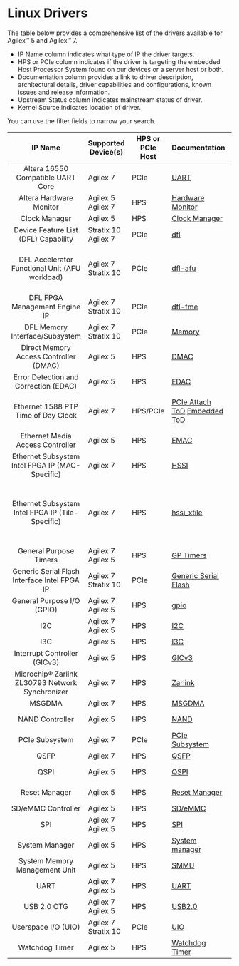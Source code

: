 # Linux Drivers

The table below provides a comprehensive list of the drivers available for Agilex™  5 and Agilex™  7.

* IP Name column indicates what type of IP the driver targets.  
* HPS or PCIe column indicates if the driver is targeting the embedded Host Processor System found on our devices or a server host or both.
* Documentation column provides a link to driver description, architectural details, driver capabilities and configurations, known issues and release information.
* Upstream Status column indicates mainstream status of driver.
* Kernel Source indicates location of driver.

You can use the filter fields to narrow your search.

| **IP Name** | Supported Device(s) |  HPS or PCIe Host | Documentation | Upstream Status | Kernel Source|
| :-------:|-----------|-----------------|:---------------|:----------:|---------------------- |
| Altera 16550 Compatible UART Core                | Agilex 7              | PCIe             | <a href="https://altera-fpga.github.io/rel-24.3.1/linux-dfl/uart_16550/uart_16550" target="_blank">UART</a> | Yes             | <a href="https://github.com/OFS/linux-dfl/blob/master/drivers/tty/serial/8250/8250_dfl.c" target="_blank">8250_dfl</a> |
| Altera Hardware Monitor                          | Agilex 5  Agilex 7    | HPS              | <a href="https://altera-fpga.github.io/rel-24.3.1/linux-embedded/hwmon/hwmon" target="_blank">Hardware Monitor</a> | No              | <a href="https://github.com/altera-opensource/linux-socfpga/blob/HEAD/drivers/hwmon/soc64-hwmon.c" target="_blank">Hwmon driver</a> |
| Clock Manager                                    | Agilex 5              | HPS              | <a href="https://altera-fpga.github.io/rel-24.3.1/linux-embedded/clock_manager/clock_manager" target="_blank">Clock Manager</a> | No              | <a href="https://github.com/altera-opensource/linux-socfpga/blob/socfpga-6.1.55-lts/drivers/clk/socfpga/clk-agilex5.c" target="_blank">clk_agilex5</a> |
| Device Feature List (DFL) Capability             | Stratix 10   Agilex 7 | PCIe             | <a href="https://altera-fpga.github.io/rel-24.3.1/linux-dfl/dfl/dfl" target="_blank">dfl</a>    | Yes             | <a href="https://github.com/OFS/linux-dfl/blob/master/drivers/fpga/dfl.c" target="_blank">dfl</a> |
| DFL Accelerator Functional Unit (AFU workload)   | Agilex 7   Stratix 10 | PCIe             | <a href="https://altera-fpga.github.io/rel-24.3.1/linux-dfl/dfl_afu/dfl_afu" target="_blank">dfl-afu</a> | Yes             | <a href="https://git.kernel.org/pub/scm/linux/kernel/git/torvalds/linux.git/tree/drivers/fpga/dfl-afu-dma-region.c?h=master" target="_blank">dfl-afu-dma-region</a> <a href="https://git.kernel.org/pub/scm/linux/kernel/git/torvalds/linux.git/tree/drivers/fpga/dfl-afu-error.c?h=master" target="_blank">dfl-afu-error</a> <a href="https://git.kernel.org/pub/scm/linux/kernel/git/torvalds/linux.git/tree/drivers/fpga/dfl-afu-region.c?h=master" target="_blank">dfl-afu-region</a> <a href="https://git.kernel.org/pub/scm/linux/kernel/git/torvalds/linux.git/tree/drivers/fpga/dfl-afu-main.c?h=master" target="_blank">dfl-afu-main</a> |
| DFL FPGA Management Engine IP                    | Agilex 7  Stratix 10  | PCIe             | <a href="https://altera-fpga.github.io/rel-24.3.1/linux-dfl/dfl_fme/dfl_fme" target="_blank">dfl-fme</a> | Yes             | <a href="https://git.kernel.org/pub/scm/linux/kernel/git/stable/linux.git/tree/drivers/fpga/fpga-mgr.c" target="_blank">dfl-fme-mgr</a>   <a href="https://git.kernel.org/pub/scm/linux/kernel/git/stable/linux.git/tree/drivers/fpga/dfl-fme-br.c" target="_blank">dfl-fme-br</a> <a href="https://git.kernel.org/pub/scm/linux/kernel/git/stable/linux.git/tree/drivers/fpga/dfl-fme-region.c" target="_blank">dfl-fme-region</a> |
| DFL Memory Interface/Subsystem                   | Agilex 7 Stratix 10   | PCIe             | <a href="https://altera-fpga.github.io/rel-24.3.1/linux-dfl/dfl_emif/dfl_emif" target="_blank">Memory</a> | Yes             | <a href="https://git.kernel.org/pub/scm/linux/kernel/git/torvalds/linux.git/tree/drivers/memory/dfl-emif.c?h=master" target="_blank">dfl-emif</a> |
| Direct Memory Access Controller (DMAC)           | Agilex 5              | HPS              | <a href="https://altera-fpga.github.io/rel-24.3.1/linux-embedded/dma/dma" target="_blank">DMAC</a> | Yes             | <a href="https://git.kernel.org/pub/scm/linux/kernel/git/torvalds/linux.git/tree/drivers/dma/dw-axi-dmac/dw-axi-dmac-platform.c" target="_blank">dmac</a> |
| Error Detection and Correction (EDAC)            | Agilex 5              | HPS              | <a href="https://altera-fpga.github.io/rel-24.3.1/linux-embedded/edac/edac" target="_blank">EDAC</a> | Yes             | <a href="https://git.kernel.org/pub/scm/linux/kernel/git/torvalds/linux.git/tree/drivers/edac/altera_edac.c" target="_blank">altera_edac</a> |
| Ethernet 1588 PTP Time of Day Clock              | Agilex 7              | HPS/PCIe         | <a href="https://altera-fpga.github.io/rel-24.3.1/linux-dfl/ptp_dfl_tod/ptp_dfl_tod" target="_blank">PCIe Attach ToD</a>   <a href="https://altera-fpga.github.io/rel-24.3.1/linux-embedded/ptp_tod/ptp_emb_tod" target="_blank">Embedded ToD</a> | Yes             | <a href="https://github.com/OFS/linux-dfl/blob/master/drivers/ptp/ptp_dfl_tod.c" target="_blank">ToD PCIe-Attach driver</a>   <a href="https://github.com/altera-opensource/linux-socfpga/blob/socfpga-6.1.55-lts/drivers/net/ethernet/altera/intel_fpga_tod.c" target="_blank">ToD Embedded driver</a> |
| Ethernet Media Access Controller                 | Agilex 5              | HPS              | <a href="https://altera-fpga.github.io/rel-24.3.1/linux-embedded/emac/emac" target="_blank">EMAC</a> | No              | <a href="https://github.com/altera-opensource/linux-socfpga/blob/socfpga-6.1.55-lts/drivers/net/ethernet/stmicro/stmmac/dwxgmac2_core.c" target="_blank">dwxgmac2_core</a> |
| Ethernet Subsystem Intel FPGA IP (MAC-Specific)  | Agilex 7              | HPS              | <a href="https://altera-fpga.github.io/rel-24.3.1/linux-embedded/hssi/hssi" target="_blank">HSSI</a> | No              | <a href="https://github.com/altera-opensource/linux-socfpga/blob/socfpga-5.15.90-lts-ftile-1588ptp/drivers/net/ethernet/altera/intel_fpga_hssiss.c" target="_blank">intel_fpga_hssiss</a> |
| Ethernet Subsystem Intel FPGA IP (Tile-Specific) | Agilex 7              | HPS              | <a href="https://altera-fpga.github.io/rel-24.3.1/linux-embedded/hssi_xtile/hssi_xtile" target="_blank">hssi_xtile</a> | No              | <a href="https://github.com/altera-opensource/linux-socfpga/blob/socfpga-5.15.90-lts-ftile-1588ptp/drivers/net/ethernet/altera/intel_fpga_eth_main.c" target="_blank">eth_main</a>   <a href="https://github.com/altera-opensource/linux-socfpga/blob/socfpga-5.15.90-lts-ftile-1588ptp/drivers/net/ethernet/altera/intel_fpga_etile_fec.c" target="_blank">etile_fec</a>   <a href="https://github.com/altera-opensource/linux-socfpga/blob/socfpga-5.15.90-lts-ftile-1588ptp/drivers/net/ethernet/altera/intel_fpga_etile_driver.c" target="_blank">etile_driver</a>   <a href="https://github.com/altera-opensource/linux-socfpga/blob/socfpga-5.15.90-lts-ftile-1588ptp/drivers/net/ethernet/altera/intel_fpga_hssi_etile_ethtool.c" target="_blank">etile_ethtool</a>   <a href="https://github.com/altera-opensource/linux-socfpga/blob/socfpga-5.15.90-lts-ftile-1588ptp/drivers/net/ethernet/altera/intel_fpga_hssi_ftile_ethtool.c" target="_blank">ftile_ethtool</a>   <a href="https://github.com/altera-opensource/linux-socfpga/blob/socfpga-5.15.90-lts-ftile-1588ptp/drivers/net/ethernet/altera/intel_fpga_hssi_ftile_fec.c" target="_blank">ftile_fec</a>   <a href="https://github.com/altera-opensource/linux-socfpga/blob/socfpga-5.15.90-lts-ftile-1588ptp/drivers/net/ethernet/altera/intel_fpga_ftile_driver.c" target="_blank">ftile_driver</a> |
| General Purpose Timers                           | Agilex 7   Agilex 5   | HPS              | <a href="https://altera-fpga.github.io/rel-24.3.1/linux-embedded/apb_timers/apb_timers" target="_blank">GP Timers</a> | Yes             | <a href="https://github.com/torvalds/linux/blob/master/drivers/clocksource/dw_apb_timer.c" target="_blank">dw_apb_timer</a> |
| Generic Serial Flash Interface Intel FPGA IP     | Agilex 7 Stratix 10   | PCIe             | <a href="https://altera-fpga.github.io/rel-24.3.1/linux-dfl/spi_altera_dfl/spi_altera_dfl" target="_blank">Generic Serial Flash</a> | Yes             | <a href="https://git.kernel.org/pub/scm/linux/kernel/git/torvalds/linux.git/tree/drivers/spi/" target="_blank">spi</a> |
| General Purpose I/O (GPIO)                       | Agilex 7   Agilex 5   | HPS              | <a href="https://altera-fpga.github.io/rel-24.3.1/linux-embedded/gpio/gpio" target="_blank">gpio</a> | Yes             | <a href="https://git.kernel.org/pub/scm/linux/kernel/git/torvalds/linux.git/tree/drivers/gpio/gpio-dwapb.c?h=master" target="_blank">gpio-dwapb</a> |
| I2C                                              | Agilex 7   Agilex 5   | HPS              | <a href="https://altera-fpga.github.io/rel-24.3.1/linux-embedded/i2c/i2c" target="_blank">I2C</a> | Yes             | <a href="https://git.kernel.org/pub/scm/linux/kernel/git/torvalds/linux.git/tree/drivers/i2c" target="_blank">I2c driver</a> |
| I3C                                              | Agilex 5              | HPS              | <a href="https://altera-fpga.github.io/rel-24.3.1/linux-embedded/i3c/i3c" target="_blank">I3C</a> | Yes             | <a href="https://git.kernel.org/pub/scm/linux/kernel/git/torvalds/linux.git/tree/drivers/i3c/master/dw-i3c-master.c" target="_blank">I3c driver</a> |
| Interrupt Controller (GICv3)                     | Agilex 5              | HPS              | <a href="https://altera-fpga.github.io/rel-24.3.1/linux-embedded/interrupt_controller_GICv3/irq_gic_v3" target="_blank">GICv3</a> | Yes             | <a href="https://git.kernel.org/pub/scm/linux/kernel/git/torvalds/linux.git/tree/drivers/irqchip/irq-gic-v3.c" target="_blank">GICv3 driver</a> |
| Microchip® Zarlink ZL30793 Network Synchronizer  | Agilex 7              | HPS              | <a href="https://altera-fpga.github.io/rel-24.3.1/linux-embedded/zarlink_clock_synchronizer/zarlink_clock_synchronizer" target="_blank">Zarlink</a> | No              | <a href="https://github.com/altera-opensource/linux-socfpga/tree/socfpga-5.15.90-lts-ftile-1588ptp/drivers/net/ethernet/altera" target="_blank">Zarlink driver</a> |
| MSGDMA                                           | Agilex 7              | HPS              | <a href="https://altera-fpga.github.io/rel-24.3.1/linux-embedded/msgdma/msgdma" target="_blank">MSGDMA</a> | No              | <a href="https://github.com/altera-opensource/linux-socfpga/blob/socfpga-6.1.55-lts/drivers/dma/altera-msgdma.c" target="_blank">MSGDMA driver</a> |
| NAND Controller                                  | Agilex 5              | HPS              | <a href="https://altera-fpga.github.io/rel-24.3.1/linux-embedded/nand/nand" target="_blank">NAND</a> | Yes             | <a href="https://github.com/torvalds/linux/blob/master/drivers/mtd/nand/raw/cadence-nand-controller.c" target="_blank">cadence-nand-controller</a> |
| PCIe Subsystem                                   | Agilex 7              | PCIe             | <a href="https://altera-fpga.github.io/rel-24.3.1/linux-dfl/dfl_pci/dfl_pci" target="_blank">PCIe Subsystem</a> | Yes             | <a href="https://git.kernel.org/pub/scm/linux/kernel/git/torvalds/linux.git/tree/drivers/fpga/dfl-pci.c?h=master" target="_blank">dfl-pcie</a> |
| QSFP                                             | Agilex 7              | HPS              | <a href="https://altera-fpga.github.io/rel-24.3.1/linux-embedded/qsfp/qsfp" target="_blank">QSFP</a> | No              | <a href="https://github.com/altera-opensource/linux-socfpga/blob/socfpga-5.15.90-lts-ftile-1588ptp/drivers/net/phy/qsfp.c" target="_blank">qsfp</a> |
| QSPI                                             | Agilex 5              | HPS              | <a href="https://altera-fpga.github.io/rel-24.3.1/linux-embedded/qspi/qspi" target="_blank">QSPI</a> | No              | <a href="https://github.com/altera-opensource/linux-socfpga/blob/socfpga-6.1.55-lts/drivers/spi/spi-cadence-quadspi.c" target="_blank">spi-cadence-quadspi</a> |
| Reset Manager                                    | Agilex 5              | HPS              | <a href="https://altera-fpga.github.io/rel-24.3.1/linux-embedded/reset_manager/reset_manager" target="_blank">Reset Manager</a> | No              | <a href="https://github.com/altera-opensource/linux-socfpga/blob/socfpga-6.1.55-lts/drivers/reset/reset-simple.c" target="_blank">Reset Manager driver</a> |
| SD/eMMC Controller                               | Agilex 5              | HPS              | <a href="https://altera-fpga.github.io/rel-24.3.1/linux-embedded/sd-emmc/sd-emmc" target="_blank">SD/eMMC</a> | Yes             | <a href="https://git.kernel.org/pub/scm/linux/kernel/git/torvalds/linux.git/tree/drivers/mmc/host/sdhci-cadence.c" target="_blank">SD/eMMC driver</a> |
| SPI                                              | Agilex 7  Agilex 5    | HPS              | <a href="https://altera-fpga.github.io/rel-24.3.1/linux-embedded/spi/spi" target="_blank">SPI</a> | Yes             | <a href="https://git.kernel.org/pub/scm/linux/kernel/git/torvalds/linux.git/tree/drivers/spi" target="_blank">SPI driver</a> |
| System Manager                                   | Agilex 5              | HPS              | <a href="https://altera-fpga.github.io/rel-24.3.1/linux-embedded/system_manager/system_manager" target="_blank">System manager</a> | Yes             | <a href="https://github.com/torvalds/linux/blob/master/drivers/mfd/altera-sysmgr.c" target="_blank">sysmgr</a> |
| System Memory Management Unit                    | Agilex 5              | HPS              | <a href="https://altera-fpga.github.io/rel-24.3.1/linux-embedded/smmu/smmu" target="_blank">SMMU</a> | Yes             | <a href="https://git.kernel.org/pub/scm/linux/kernel/git/torvalds/linux.git/tree/drivers/iommu/arm/arm-smmu-v3" target="_blank">SMMU driver</a> |
| UART                                             | Agilex 7   Agilex 5   | HPS              | <a href="https://altera-fpga.github.io/rel-24.3.1/linux-embedded/uart/uart" target="_blank">UART</a> | Yes             | <a href="https://git.kernel.org/pub/scm/linux/kernel/git/torvalds/linux.git/tree/drivers/tty/serial/8250/8250_dw.c" target="_blank">UART driver</a> |
| USB 2.0 OTG                                      | Agilex 7   Agilex 5   | HPS              | <a href="https://altera-fpga.github.io/rel-24.3.1/linux-embedded/usb2_0_otg/usb_2_0_otg" target="_blank">USB2.0</a> | Yes             | <a href="https://git.kernel.org/pub/scm/linux/kernel/git/torvalds/linux.git/tree/drivers/usb/dwc2" target="_blank">USB 2.0 driver</a> |
| Userspace I/O (UIO)                              | Agilex 7  Stratix 10  | PCIe             | <a href="https://altera-fpga.github.io/rel-24.3.1/linux-dfl/uio_dfl/uio_dfl" target="_blank">UIO</a> | Yes             | <a href="https://git.kernel.org/pub/scm/linux/kernel/git/torvalds/linux.git/tree/drivers/uio/uio_dfl.c" target="_blank">UIO driver</a> |
| Watchdog Timer                                   | Agilex 5              | HPS              | <a href="https://altera-fpga.github.io/rel-24.3.1/linux-embedded/watchdog_timers/watchdog_timers" target="_blank">Watchdog Timer</a> | Yes             | <a href="https://github.com/torvalds/linux/blob/master/drivers/watchdog/dw_wdt.c" target="_blank">dw_wdt</a> |

